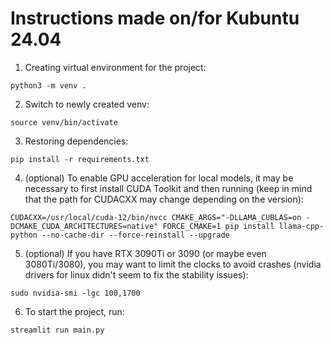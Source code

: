 # Instructions made on/for Kubuntu 24.04

1. Creating virtual environment for the project:

`python3 -m venv .`

2. Switch to newly created venv:

`source venv/bin/activate`

3. Restoring dependencies:

`pip install -r requirements.txt`

4. (optional) To enable GPU acceleration for local models, it may be necessary to first install CUDA Toolkit and then running (keep in mind that the path for CUDACXX may change depending on the version):

`CUDACXX=/usr/local/cuda-12/bin/nvcc CMAKE_ARGS="-DLLAMA_CUBLAS=on -DCMAKE_CUDA_ARCHITECTURES=native" FORCE_CMAKE=1 pip install llama-cpp-python --no-cache-dir --force-reinstall --upgrade`

5. (optional) If you have RTX 3090Ti or 3090 (or maybe even 3080Ti/3080), you may want to limit the clocks to avoid crashes (nvidia drivers for linux didn't seem to fix the stability issues):

`sudo nvidia-smi -lgc 100,1700`

6. To start the project, run:

`streamlit run main.py`
